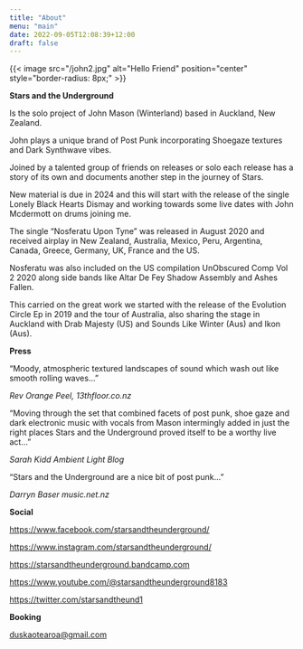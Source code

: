 ```yaml
---
title: "About"
menu: "main"
date: 2022-09-05T12:08:39+12:00
draft: false 
---
```


{{< image src="/john2.jpg" alt="Hello Friend" position="center" style="border-radius: 8px;" >}}

**Stars and the Underground** 

Is the solo project of John Mason (Winterland) based in Auckland, New Zealand. 

John plays a unique brand of Post Punk incorporating Shoegaze textures and Dark Synthwave vibes.

Joined by a talented group of friends on releases or solo each release has a story of its own and documents another step in the journey of Stars.

New material is due in 2024 and this will start with the release of the single Lonely Black Hearts Dismay and working towards some live dates with John Mcdermott on drums joining me.  

The single “Nosferatu Upon Tyne” was released in August 2020 and received airplay in New Zealand, Australia, Mexico, Peru, Argentina, Canada, Greece, Germany, UK, France and the US.

Nosferatu was also included on the US compilation UnObscured Comp Vol 2 2020 along side bands like Altar De Fey Shadow Assembly and Ashes Fallen.

This carried on the great work we started with the release of the Evolution Circle Ep in 2019 and the tour of Australia, also sharing the stage in Auckland with Drab Majesty (US) and Sounds Like Winter (Aus) and Ikon (Aus). 

<!-- **EPK**

https://www.duskaotearoa.co.nz/stars_epk.pdf -->


**Press**

“Moody, atmospheric textured landscapes of sound which wash out like smooth rolling waves...”

*Rev Orange Peel, 13thfloor.co.nz*

“Moving through the set that combined facets of post punk, shoe gaze and dark electronic music with vocals from Mason intermingly added in just the right places
Stars and the Underground proved itself to be a worthy live act...”

*Sarah Kidd Ambient Light Blog*

“Stars and the Underground are a nice bit of post punk...”

*Darryn Baser music.net.nz*


**Social**

https://www.facebook.com/starsandtheunderground/ 

https://www.instagram.com/starsandtheunderground/ 

https://starsandtheunderground.bandcamp.com

https://www.youtube.com/@starsandtheunderground8183

https://twitter.com/starsandtheund1

**Booking**

duskaotearoa@gmail.com